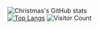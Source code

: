 
![Christmas's GitHub stats](https://github-readme-stats.vercel.app/api?username=Han-GK&show_icons=true&theme=tokyonight)
<br>
[![Top Langs](https://github-readme-stats.vercel.app/api/top-langs/?username=Han-GK)](https://github.com/Han-GK/github-readme-stats)
![Visitor Count](https://profile-counter.glitch.me/Han-GK/count.svg)
</br>
